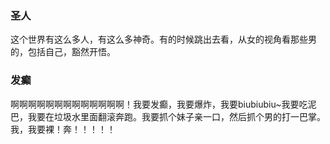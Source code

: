 
### 圣人
这个世界有这么多人，有这么多神奇。有的时候跳出去看，从女的视角看那些男的，包括自己，豁然开悟。

### 发癫
啊啊啊啊啊啊啊啊啊啊啊啊啊！我要发癫，我要爆炸，我要biubiubiu~我要吃泥巴，我要在垃圾水里面翻滚奔跑。我要抓个妹子亲一口，然后抓个男的打一巴掌。我，我要裸！奔！！！！！